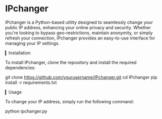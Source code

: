 # IPchanger
IPchanger is a Python-based utility designed to seamlessly change your public IP address, enhancing your online privacy and security. Whether you're looking to bypass geo-restrictions, maintain anonymity, or simply refresh your connection, IPchanger provides an easy-to-use interface for managing your IP settings.

▎Installation

To install IPchanger, clone the repository and install the required dependencies:

git clone https://github.com/yourusername/IPchanger.git
cd IPchanger
pip install -r requirements.txt


▎Usage

To change your IP address, simply run the following command:

python ipchanger.py

